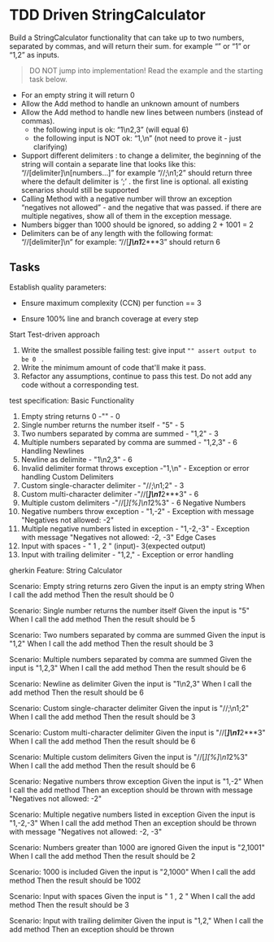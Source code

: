 # TDD Driven StringCalculator

Build a StringCalculator functionality that can take up to two numbers, separated by commas, and will return their sum. 
for example “” or “1” or “1,2” as inputs.

> DO NOT jump into implementation! Read the example and the starting task below.

- For an empty string it will return 0
- Allow the Add method to handle an unknown amount of numbers
- Allow the Add method to handle new lines between numbers (instead of commas).
  - the following input is ok: “1\n2,3” (will equal 6)
  - the following input is NOT ok: “1,\n” (not need to prove it - just clarifying)
- Support different delimiters : to change a delimiter, the beginning of the string will contain a separate line that looks like this: “//[delimiter]\n[numbers…]” for example “//;\n1;2” should return three where the default delimiter is ‘;’ .
the first line is optional. all existing scenarios should still be supported
- Calling Method with a negative number will throw an exception “negatives not allowed” - and the negative that was passed. if there are multiple negatives, show all of them in the exception message.
- Numbers bigger than 1000 should be ignored, so adding 2 + 1001 = 2
- Delimiters can be of any length with the following format: “//[delimiter]\n” for example: “//[***]\n1***2***3” should return 6

## Tasks



Establish quality parameters:

- Ensure  maximum complexity (CCN) per function == 3

- Ensure 100% line and branch coverage at every step

  

Start Test-driven approach

1. Write the smallest possible failing test: give input `"" assert output to be 0 ` .
2. Write the minimum amount of code that'll make it pass.
3. Refactor any assumptions, continue to pass this test. Do not add any code without a corresponding test.

test specification:
Basic Functionality
1. Empty string returns 0 -"" - 0
2. Single number returns the number itself - "5" - 5
3. Two numbers separated by comma are summed - "1,2" - 3
4. Multiple numbers separated by comma are summed - "1,2,3" - 6
Handling Newlines
1. Newline as delimite - "1\n2,3" - 6
2. Invalid delimiter format throws exception -"1,\n" - Exception or error handling
Custom Delimiters
1. Custom single-character delimiter - "//;\n1;2" - 3
2. Custom multi-character delimiter -"//[***]\n1***2***3" - 6
3. Multiple custom delimiters -"//[*][%]\n1*2%3" - 6
Negative Numbers
1. Negative numbers throw exception - "1,-2" - Exception with message "Negatives not allowed: -2"
2. Multiple negative numbers listed in exception - "1,-2,-3" - Exception with message "Negatives not allowed: -2, -3"
Edge Cases
1. Input with spaces - " 1 , 2 " (input)- 3(expected output)
2. Input with trailing delimiter - "1,2," - Exception or error handling

gherkin
Feature: String Calculator

  Scenario: Empty string returns zero
    Given the input is an empty string
    When I call the add method
    Then the result should be 0

  Scenario: Single number returns the number itself
    Given the input is "5"
    When I call the add method
    Then the result should be 5

  Scenario: Two numbers separated by comma are summed
    Given the input is "1,2"
    When I call the add method
    Then the result should be 3

  Scenario: Multiple numbers separated by comma are summed
    Given the input is "1,2,3"
    When I call the add method
    Then the result should be 6

  Scenario: Newline as delimiter
    Given the input is "1\n2,3"
    When I call the add method
    Then the result should be 6

  Scenario: Custom single-character delimiter
    Given the input is "//;\n1;2"
    When I call the add method
    Then the result should be 3

  Scenario: Custom multi-character delimiter
    Given the input is "//[***]\n1***2***3"
    When I call the add method
    Then the result should be 6

  Scenario: Multiple custom delimiters
    Given the input is "//[*][%]\n1*2%3"
    When I call the add method
    Then the result should be 6

  Scenario: Negative numbers throw exception
    Given the input is "1,-2"
    When I call the add method
    Then an exception should be thrown with message "Negatives not allowed: -2"

  Scenario: Multiple negative numbers listed in exception
    Given the input is "1,-2,-3"
    When I call the add method
    Then an exception should be thrown with message "Negatives not allowed: -2, -3"

  Scenario: Numbers greater than 1000 are ignored
    Given the input is "2,1001"
    When I call the add method
    Then the result should be 2

  Scenario: 1000 is included
    Given the input is "2,1000"
    When I call the add method
    Then the result should be 1002

  Scenario: Input with spaces
    Given the input is " 1 , 2 "
    When I call the add method
    Then the result should be 3

  Scenario: Input with trailing delimiter
    Given the input is "1,2,"
    When I call the add method
    Then an exception should be thrown
